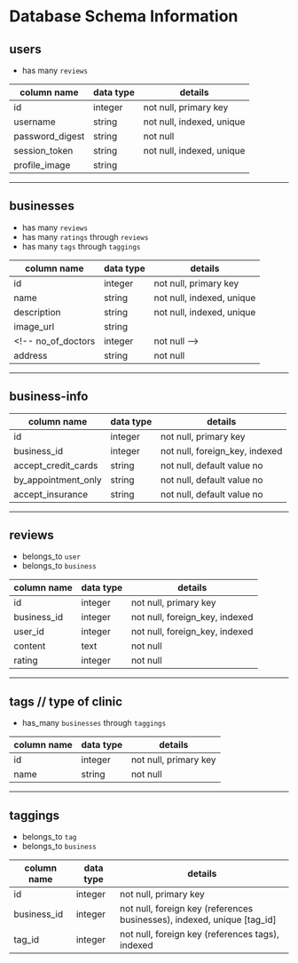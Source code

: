 # Database Schema Information

## users

 - has many `reviews`

column name       | data type | details
------------------|-----------|-----------------------
id                | integer   | not null, primary key
username          | string    | not null, indexed, unique
password_digest   | string    | not null
session_token     | string    | not null, indexed, unique
profile_image     | string    |
---------------------------------------------------------
## businesses

  - has many `reviews`
  - has many `ratings` through `reviews`
  - has many `tags` through `taggings`
  <!-- - has many `doctors` -->

column name     | data type | details
----------------|-----------|-----------------------
id              | integer   | not null, primary key
name            | string    | not null, indexed, unique
description     | string    | not null, indexed, unique
image_url       | string    |
<!-- no_of_doctors   | integer   | not null -->
address         | string    | not null
--------------------------------------------------------


## business-info

column name         | data type | details
--------------------|-----------|-----------------------
id                  | integer   | not null, primary key
business_id         | integer   | not null, foreign_key, indexed
accept_credit_cards | string    | not null, default value no
by_appointment_only | string    | not null, default value no
accept_insurance    | string    | not null, default value no
--------------------------------------------------------

<!-- ## business_hours  

column name         | data type | details
--------------------|-----------|-----------------------
id                  | integer   | not null, primary key
business_id         | integer   | not null, foreign_key, indexed
start_time          | string    | not null
end_time            | string    | not null
open/closed         | string    | not null, default value closed
-------------------------------------------------------- -->
<!-- ## doctors

  - belong to `business`

column name     | data type | details
----------------|-----------|-----------------------
id              | integer   | not null, primary key
name            | string    | not null, indexed, unique
description     | string    | not null, indexed, unique
image_url       | string    |
speciality      | string    | not null
--------------------------------------------------------- -->

## reviews

 - belongs_to `user`
 - belongs_to `business`

 column name     | data type | details
 ----------------|-----------|-----------------------
 id              | integer   | not null, primary key
 business_id     | integer   | not null, foreign_key, indexed
 user_id         | integer   | not null, foreign_key, indexed
 content         | text      | not null
 rating          | integer   | not null
---------------------------------------------------------

 ## tags // type of clinic

 - has_many `businesses` through `taggings`

column name | data type | details
------------|-----------|-----------------------
id          | integer   | not null, primary key
name        | string    | not null

---------------------------------------------------------

## taggings

 - belongs_to `tag`
 - belongs_to `business`

column name | data type | details
------------|-----------|-----------------------
id          | integer   | not null, primary key
business_id | integer   | not null, foreign key (references businesses), indexed, unique [tag_id]
tag_id      | integer   | not null, foreign key (references tags), indexed
